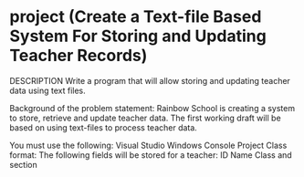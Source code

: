 # project (Create a Text-file Based System For Storing and Updating Teacher Records)
DESCRIPTION
Write a program that will allow storing and updating teacher data using text files.

Background of the problem statement:
Rainbow School is creating a system to store, retrieve and update teacher data. The first working draft will be based on using text-files to process teacher data.

You must use the following:
Visual Studio Windows Console Project
Class format:
The following fields will be stored for a teacher:
ID
Name
Class and section
